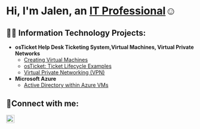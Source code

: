<h1>Hi, I'm Jalen, an <a href="https://linkedin.com/in/Jalen">IT Professional</a>☺</h1>

<h2>👨‍💻 Information Technology Projects:</h2>

- <b>osTicket Help Desk Ticketing System,Virtual Machines, Virtual Private Networks</b>
  - [Creating Virtual Machines](https://github.com/jalenallen21/Virtual-Machines)
  - [osTicket: Ticket Lifecycle Examples](https://github.com/jalenallen21/ticket-lifecycle)
  - [Virtual Private Networking (VPN)](https://github.com/jalenallen21/Virtual-Private-Network-Setup)
- <b>Microsoft Azure</b>
  - [Active Directory within Azure VMs](https://github.com/jalenallen21/Active-Directory-Functions)
 

<h2>🤳Connect with me:</h2>

[<img align="left" alt="Jalen | LinkedIn" width="22px" src="https://cdn.jsdelivr.net/npm/simple-icons@v3/icons/linkedin.svg" />][linkedin]



[linkedin]: https://linkedin.com/in/Jalen
